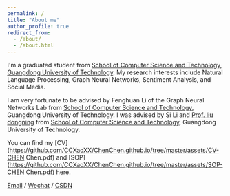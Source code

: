 ```yaml
---
permalink: /
title: "About me"
author_profile: true
redirect_from: 
  - /about/
  - /about.html
---
```


I'm a graduated student from [School of Computer Science and Technology](https://cs.gdut.edu.cn/English/About_us.htm), [Guangdong University of Technology](https://english.gdut.edu.cn/). My research interests include Natural Language Processing, Graph Neural Networks, Sentiment Analysis, and Social Media.

I am very fortunate to be advised by Fenghuan Li of the Graph Neural Networks Lab from [School of Computer Science and Technology](https://cs.gdut.edu.cn/English/About_us.htm), Guangdong University of Technology. I was advised by Si Li and [Prof. liu dongning](https://www.scholat.com/liudn.en) from [School of Computer Science and Technology](https://cs.gdut.edu.cn/English/About_us.htm), Guangdong University of Technology.

You can find my [CV](https://github.com/CCXaoXX/ChenChen.github.io/tree/master/assets/CV-CHEN Chen.pdf) and [SOP](https://github.com/CCXaoXX/ChenChen.github.io/tree/master/assets/SOP-CHEN Chen.pdf) here.

[Email](mailto:cc13895479019@gmail.com)  / [Wechat](https://github.com/CCXaoXX/ChenChen.github.io/tree/master/images/wechat.jpg) / [CSDN](https://blog.csdn.net/m0_53382422)
